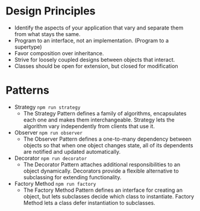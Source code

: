# Design Principles
- Identify the aspects of your application that vary and separate them from what stays the same.
- Program to an interface, not an implementation. (Program to a supertype)
- Favor composition over inheritance.
- Strive for loosely coupled designs between objects that interact.
- Classes should be open for extension, but closed for modification

# Patterns
* Strategy `npm run strategy`
  * The Strategy Pattern defines a family of algorithms, encapsulates each one and makes them interchangeable. Strategy lets the algorithm vary independently from clients that use it.
* Observer `npm run observer`
  * The Observer Pattern defines a one-to-many dependency between objects so that when one object changes state, all of its dependents are notified and updated automatically.
* Decorator `npm run decorator`
  * The Decorator Pattern attaches additional responsibilities to an object dynamically. Decorators provide a flexible alternative to subclassing for extending functionality.
* Factory Method `npm run factory`
  * The Factory Method Pattern defines an interface for creating an object, but lets subclasses decide which class to instantiate. Factory Method lets a class defer instantiation to subclasses.


